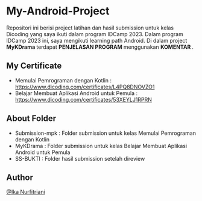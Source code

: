 # My-Android-Project
Repositori ini berisi project latihan dan hasil submission untuk kelas Dicoding yang saya ikuti dalam program IDCamp 2023. Dalam program IDCamp 2023 ini, saya mengikuti learning path Android. Di dalam project <b> MyKDrama </b> terdapat <b> PENJELASAN PROGRAM </b> menggunakan <b> KOMENTAR </b>.

## My Certificate
- Memulai Pemrograman dengan Kotlin : https://www.dicoding.com/certificates/L4PQ8DNOVZO1
- Belajar Membuat Aplikasi Android untuk Pemula : https://www.dicoding.com/certificates/53XEYLJ1RPRN

## About Folder
- Submission-mpk : Folder submission untuk kelas Memulai Pemrograman dengan Kotlin
- MyKDrama : Folder submission untuk kelas Belajar Membuat Aplikasi Android untuk Pemula
- SS-BUKTI : Folder hasil submission setelah direview

## Author
[@Ika Nurfitriani](https://github.com/ikanurfitriani)